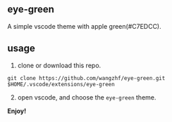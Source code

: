 ## eye-green 
A simple vscode theme with apple green(#C7EDCC).

## usage
1. clone or download this repo.
```
git clone https://github.com/wangzhf/eye-green.git $HOME/.vscode/extensions/eye-green
```

2. open vscode, and choose the `eye-green` theme.

**Enjoy!**
